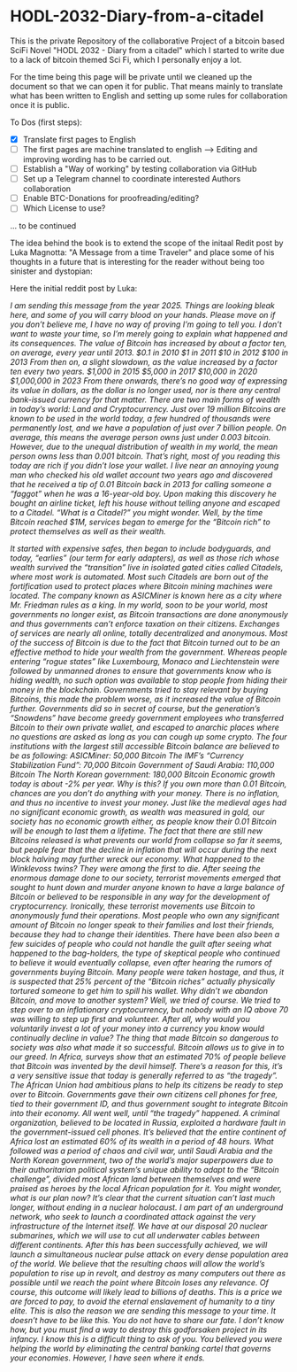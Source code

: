 # HODL-2032-Diary-from-a-citadel

This is the private Repository of the collaborative Project of a bitcoin based SciFi Novel "HODL 2032 - Diary from a citadel" which I started to write due to a lack of bitcoin themed Sci Fi, which I personally enjoy a lot.

For the time being this page will be private until we cleaned up the document so that we can open it for public. 
That means mainly to translate what has been written to English and setting up some rules for collaboration once it is public.

To Dos (first steps):

- [x] Translate first pages to English
- [ ] The first pages are machine translated to english --> Editing and improving wording has to be carried out.
- [ ] Establish a "Way of working" by testing collaboration via GitHub
- [ ] Set up a Telegram channel to coordinate interested Authors collaboration
- [ ] Enable BTC-Donations for proofreading/editing?
- [ ] Which License to use?

... to be continued

The idea behind the book is to extend the scope of the initaal Redit post by Luka Magnotta: "A Message from a time Traveler" and place some of his thoughts in a future that is interesting for the reader without being too sinister and dystopian:

Here the initial reddit post by Luka:

*I am sending this message from the year 2025. Things are looking bleak here, and some of you will carry blood on your hands.
Please move on if you don’t believe me, I have no way of proving I’m going to tell you.
I don’t want to waste your time, so I’m merely going to explain what happened and its consequences.
The value of Bitcoin has increased by about a factor ten, on average, every year until 2013.
$0.1 in 2010
$1 in 2011
$10 in 2012
$100 in 2013
From then on, a slight slowdown, as the value increased by a factor ten every two years.
$1,000 in 2015
$5,000 in 2017
$10,000 in 2020
$1,000,000 in 2023
From there onwards, there’s no good way of expressing its value in dollars, as the dollar is no longer used, nor is there any central bank-issued currency for that matter.
There are two main forms of wealth in today’s world: Land and Cryptocurrency.
Just over 19 million Bitcoins are known to be used in the world today, a few hundred of thousands were permanently lost, and we have a population of just over 7 billion people.
On average, this means the average person owns just under 0.003 bitcoin. However, due to the unequal distribution of wealth in my world, the mean person owns less than 0.001 bitcoin.
That’s right, most of you reading this today are rich if you didn’t lose your wallet. I live near an annoying young man who checked his old wallet account two years ago and discovered that he received a tip of 0.01 Bitcoin back in 2013 for calling someone a “faggot” when he was a 16-year-old boy. Upon making this discovery he bought an airline ticket, left his house without telling anyone and escaped to a Citadel.
“What is a Citadel?” you might wonder. Well, by the time Bitcoin reached $1M, services began to emerge for the “Bitcoin rich” to protect themselves as well as their wealth.*

*It started with expensive safes, then began to include bodyguards, and today, “earlies” (our term for early adapters), as well as those rich whose wealth survived the “transition” live in isolated gated cities called Citadels, where most work is automated.
Most such Citadels are born out of the fortification used to protect places where Bitcoin mining machines were located. The company known as ASICMiner is known here as a city where Mr. Friedman rules as a king.
In my world, soon to be your world, most governments no longer exist, as Bitcoin transactions are done anonymously and thus governments can’t enforce taxation on their citizens.
Exchanges of services are nearly all online, totally decentralized and anonymous.
Most of the success of Bitcoin is due to the fact that Bitcoin turned out to be an effective method to hide your wealth from the government. Whereas people entering “rogue states” like Luxembourg, Monaco and Liechtenstein were followed by unmanned drones to ensure that governments know who is hiding wealth, no such option was available to stop people from hiding their money in the blockchain.
Governments tried to stay relevant by buying Bitcoins, this made the problem worse, as it increased the value of Bitcoin further.
Governments did so in secret of course, but the generation’s “Snowdens” have become greedy government employees who transferred Bitcoin to their own private wallet, and escaped to anarchic places where no questions are asked as long as you can cough up some crypto.
The four institutions with the largest still accessible Bitcoin balance are believed to be as following:
ASICMiner: 50,000 Bitcoin
The IMF’s “Currency Stabilization Fund”: 70,000 Bitcoin
Government of Saudi Arabia: 110,000 Bitcoin
The North Korean government: 180,000 Bitcoin
Economic growth today is about -2% per year.
Why is this?
If you own more than 0.01 Bitcoin, chances are you don’t do anything with your money. There is no inflation, and thus no incentive to invest your money. Just like the medieval ages had no significant economic growth, as wealth was measured in gold, our society has no economic growth either, as people know their 0.01 Bitcoin will be enough to last them a lifetime.
The fact that there are still new Bitcoins released is what prevents our world from collapse so far it seems, but people fear that the decline in inflation that will occur during the next block halving may further wreck our economy.
What happened to the Winklevoss twins? They were among the first to die. After seeing the enormous damage done to our society, terrorist movements emerged that sought to hunt down and murder anyone known to have a large balance of Bitcoin or believed to be responsible in any way for the development of cryptocurrency.
Ironically, these terrorist movements use Bitcoin to anonymously fund their operations.
Most people who own any significant amount of Bitcoin no longer speak to their families and lost their friends, because they had to change their identities. There have been also been a few suicides of people who could not handle the guilt after seeing what happened to the bag-holders, the type of skeptical people who continued to believe it would eventually collapse, even after hearing the rumors of governments buying Bitcoin.
Many people were taken hostage, and thus, it is suspected that 25% percent of the “Bitcoin riches” actually physically tortured someone to get him to spill his wallet.
Why didn’t we abandon Bitcoin, and move to another system? Well, we tried of course. We tried to step over to an inflationary cryptocurrency, but nobody with an IQ above 70 was willing to step up first and volunteer.
After all, why would you voluntarily invest a lot of your money into a currency you know would continually decline in value? The thing that made Bitcoin so dangerous to society was also what made it so successful.
Bitcoin allows us to give in to our greed.
In Africa, surveys show that an estimated 70% of people believe that Bitcoin was invented by the devil himself.
There’s a reason for this, it’s a very sensitive issue that today is generally referred to as “the tragedy”.
The African Union had ambitious plans to help its citizens be ready to step over to Bitcoin. Governments gave their own citizens cell phones for free, tied to their government ID, and thus government sought to integrate Bitcoin into their economy. All went well, until “the tragedy” happened. A criminal organization, believed to be located in Russia, exploited a hardware fault in the government-issued cell phones. It’s believed that the entire continent of Africa lost an estimated 60% of its wealth in a period of 48 hours. What followed was a period of chaos and civil war, until Saudi Arabia and the North Korean government, two of the world’s major superpowers due to their authoritarian political system’s unique ability to adapt to the “Bitcoin challenge”, divided most African land between themselves and were praised as heroes by the local African population for it.
You might wonder, what is our plan now? It’s clear that the current situation can’t last much longer, without ending in a nuclear holocaust. I am part of an underground network, who seek to launch a coordinated attack against the very infrastructure of the Internet itself. We have at our disposal 20 nuclear submarines, which we will use to cut all underwater cables between different continents. After this has been successfully achieved, we will launch a simultaneous nuclear pulse attack on every dense population area of the world. We believe that the resulting chaos will allow the world’s population to rise up in revolt, and destroy as many computers out there as possible until we reach the point where Bitcoin loses any relevance. Of course, this outcome will likely lead to billions of deaths. This is a price we are forced to pay, to avoid the eternal enslavement of humanity to a tiny elite.
This is also the reason we are sending this message to your time.
It doesn’t have to be like this. You do not have to share our fate. I don’t know how, but you must find a way to destroy this godforsaken project in its infancy. I know this is a difficult thing to ask of you. You believed you were helping the world by eliminating the central banking cartel that governs your economies.
However, I have seen where it ends.*
